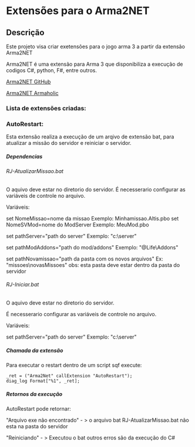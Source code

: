 # Extensões para o Arma2NET
## Descrição

Este projeto visa criar exetensões para o jogo arma 3 a partir da extensão Arma2NET

Arma2NET é uma extensão para Arma 3 que disponibiliza a execução de codigos C#, python, F#, entre outros.

[Arma2NET GitHub](https://github.com/ScottNZ/Arma2NET)

[Arma2NET Armaholic](https://github.com/ScottNZ/Arma2NET)

### Lista de extensões criadas:

### AutoRestart:

Esta extensão realiza a execução de um arqivo de extensão bat, para atualizar a missão do servidor e reiniciar o servidor.
##### Dependencias
###### RJ-AtualizarMissao.bat 

O aquivo deve estar no diretorio do servidor.
É necesserario configurar as variáveis de controle no arquivo.

Variáveis:

set NomeMissao=nome da missao Exemplo: Minhamissao.Altis.pbo set NomeSVMod=nome do ModServer Exemplo: MeuMod.pbo

set pathServer="path do server" Exemplo: "c:\server" 

set pathModAddons="path do mod/addons" Exemplo: "@Life\Addons" 

set pathNovamissao="path da pasta com os novos arquivos" Ex: "missoes\novasMissoes" obs: esta pasta deve estar dentro da pasta do servidor

###### RJ-Iniciar.bat 
O aquivo deve estar no diretorio do servidor.

É necesserario configurar as variáveis de controle no arquivo.

Variáveis:

set pathServer="path do server" Exemplo: "c:\server"

##### Chamada da extensão

Para executar o restart dentro de um script sqf execute:

```sqf
_ret = ("Arma2Net" callExtension "AutoRestart"); 
diag_log Format["%1", _ret];
```

##### Retornos da execução

AutoRestart pode retornar:

"Arquivo exe não encontrado" - > o arquivo bat RJ-AtualizarMissao.bat não esta na pasta do servidor

"Reiniciando" - > Executou o bat outros erros são da execução do C#
